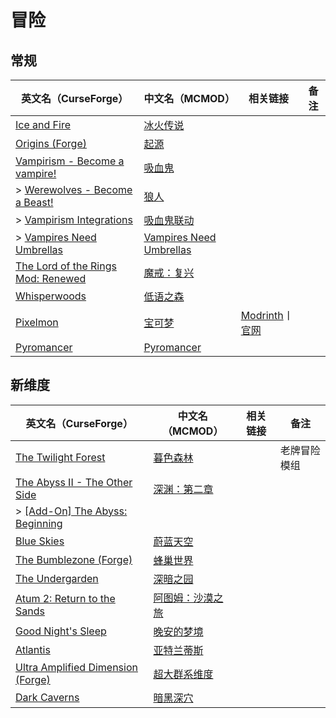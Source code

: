 # 冒险

## 常规

| 英文名（CurseForge）                                                                                                 | 中文名（MCMOD）                                                 | 相关链接                                                                    | 备注 |
| -------------------------------------------------------------------------------------------------------------------- | --------------------------------------------------------------- | --------------------------------------------------------------------------- | ---- |
| [Ice and Fire](https://www.curseforge.com/minecraft/mc-mods/ice-and-fire-dragons)                                    | [冰火传说](https://www.mcmod.cn/class/770.html)                 |                                                                             |      |
| [Origins (Forge)](https://www.curseforge.com/minecraft/mc-mods/origins-forge)                                        | [起源](https://www.mcmod.cn/class/3111.html)                    |                                                                             |      |
| [Vampirism - Become a vampire!](https://www.curseforge.com/minecraft/mc-mods/vampirism-become-a-vampire)             | [吸血鬼](https://www.mcmod.cn/class/930.html)                   |                                                                             |      |
| > [Werewolves - Become a Beast!](https://www.curseforge.com/minecraft/mc-mods/werewolves-become-a-beast)             | [狼人](https://www.mcmod.cn/class/5196.html)                    |                                                                             |      |
| > [Vampirism Integrations](https://www.curseforge.com/minecraft/mc-mods/vampirism-integrations)                      | [吸血鬼联动](https://www.mcmod.cn/class/2439.html)              |                                                                             |      |
| > [Vampires Need Umbrellas](https://www.curseforge.com/minecraft/mc-mods/vampires-need-umbrellas)                    | [Vampires Need Umbrellas](https://www.mcmod.cn/class/2405.html) |                                                                             |      |
| [The Lord of the Rings Mod: Renewed](https://www.curseforge.com/minecraft/mc-mods/the-lord-of-the-rings-mod-renewed) | [魔戒：复兴](https://www.mcmod.cn/class/2525.html)              |                                                                             |      |
| [Whisperwoods](https://www.curseforge.com/minecraft/mc-mods/whisperwoods)                                            | [低语之森](https://www.mcmod.cn/class/4658.html)                |                                                                             |      |
| [Pixelmon](https://www.curseforge.com/minecraft/mc-mods/pixelmon)                                                    | [宝可梦](https://www.mcmod.cn/class/1190.html)                  | [Modrinth](https://modrinth.com/mod/pixelmon)丨[官网](https://reforged.gg/) |      |
| [Pyromancer](https://www.curseforge.com/minecraft/mc-mods/pyromancer)                                                | [Pyromancer](https://www.mcmod.cn/class/4793.html)              |                                                                             |      |

## 新维度

| 英文名（CurseForge）                                                                                       | 中文名（MCMOD）                                         | 相关链接 | 备注         |
| ---------------------------------------------------------------------------------------------------------- | ------------------------------------------------------- | -------- | ------------ |
| [The Twilight Forest](https://www.curseforge.com/minecraft/mc-mods/the-twilight-forest)                    | [暮色森林](https://www.mcmod.cn/class/61.html)          |          | 老牌冒险模组 |
| [The Abyss II - The Other Side](https://www.curseforge.com/minecraft/mc-mods/the-abyss-chapter-ii)         | [深渊：第二章](https://www.mcmod.cn/class/3527.html)    |          |              |
| > [[Add-On] The Abyss: Beginning](https://www.curseforge.com/minecraft/mc-mods/add-on-the-abyss-beginning) |                                                         |          |              |
| [Blue Skies](https://www.curseforge.com/minecraft/mc-mods/blue-skies)                                      | [蔚蓝天空](https://www.mcmod.cn/class/1563.html)        |          |              |
| [The Bumblezone (Forge)](https://www.curseforge.com/minecraft/mc-mods/the-bumblezone-forge)                | [蜂巢世界](https://www.mcmod.cn/class/2489.html)        |          |              |
| [The Undergarden](https://www.curseforge.com/minecraft/mc-mods/the-undergarden)                            | [深暗之园](https://www.mcmod.cn/class/2870.html)        |          |              |
| [Atum 2: Return to the Sands](https://www.curseforge.com/minecraft/mc-mods/atum)                           | [阿图姆：沙漠之旅](https://www.mcmod.cn/class/117.html) |          |              |
| [Good Night's Sleep](https://www.curseforge.com/minecraft/mc-mods/good-nights-sleep)                       | [晚安的梦境](https://www.mcmod.cn/class/471.html)       |          |              |
| [Atlantis](https://www.curseforge.com/minecraft/mc-mods/atlantis)                                          | [亚特兰蒂斯](https://www.mcmod.cn/class/5226.html)      |          |              |
| [Ultra Amplified Dimension (Forge)](https://www.curseforge.com/minecraft/mc-mods/ultra-amplified-mod)      | [超大群系维度](https://www.mcmod.cn/class/4077.html)    |          |              |
| [Dark Caverns](https://www.curseforge.com/minecraft/mc-mods/dark-caverns)                                  | [暗黑深穴](https://www.mcmod.cn/class/4847.html)        |          |              |
